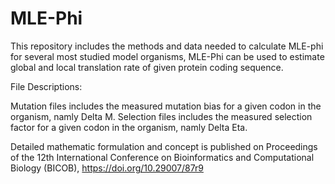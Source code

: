 # MLE-Phi
This repository includes the methods and data needed to calculate MLE-phi for several most studied model organisms, MLE-Phi can be used to estimate global and local translation rate of given protein coding sequence.

File Descriptions:

Mutation files includes the measured mutation bias for a given codon in the organism, namly Delta M.
Selection files includes the measured selection factor for a given codon in the organism, namly Delta Eta.

Detailed mathematic formulation and concept is published on Proceedings of the 12th International Conference on Bioinformatics and Computational Biology (BICOB),
https://doi.org/10.29007/87r9

